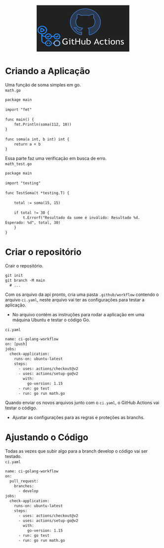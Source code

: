 <h1 align="center">
  <img src="imagem/actions.png" alt="Kubernetes" width=300px height=150px >
  <br>
</h1>

# Criando a Aplicação
Uma função de soma simples em go.<br>
`math.go`
```
package main

import "fmt"

func main() {
	fmt.Println(soma(112, 10))
}

func soma(a int, b int) int {
	return a + b
}
```
Essa parte faz uma verificação em busca de erro.<br>
`math_test.go`
```
package main

import "testing"

func TestSoma(t *testing.T) {

	total := soma(15, 15)

	if total != 30 {
		t.Errorf("Resultado da some é inválido: Resultado %d. Esperado: %d", total, 30)
	}
}
```
# Criar o repositório
Crair o repositório.
```
git init 
git branch -M main
  # ...
```
Com os arquivo da api pronto, cria uma pasta `.github/workflow` contendo o arquivo `ci.yaml`, neste arquivo vai ter as configurações para testar a aplicação.<br>
* No arquivo contém as instruções para rodar a aplicação em uma máquina Ubuntu e 
testar o código Go.<br>

`ci.yaml`
```
name: ci-golang-workflow
on: [push]
jobs:
  check-application:
    runs-on: ubuntu-latest
    steps:
      - uses: actions/checkout@v2
      - uses: actions/setup-go@v2
        with:
          go-version: 1.15
      - run: go test
      - run: go run math.go
```
Quando enviar os novos arquivos junto com o `ci.yaml`, o GitHub Actions vai testar o código.
* Ajustar as configurações para as regras e proteções as branchs.

# Ajustando o Código
Todas as vezes que subir algo para a branch develop o código vai ser testado.<br>
`ci.yaml`
```
name: ci-golang-workflow
on: 
  pull_request:
    branches: 
      - develop
jobs:
  check-application:
    runs-on: ubuntu-latest
    steps:
      - uses: actions/checkout@v2
      - uses: actions/setup-go@v2
        with:
          go-version: 1.15
      - run: go test
      - run: go run math.go
```
